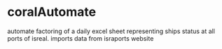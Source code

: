 # coralAutomate
automate factoring of a daily excel sheet representing ships status at all ports of isreal.
imports data from israports website

